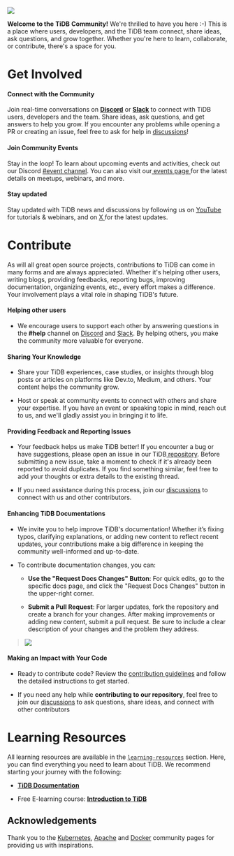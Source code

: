 
![](https://pingcap.feishu.cn/space/api/box/stream/download/asynccode/?code=MDM4OTlhYzkyM2ZmYWZiNTkxNGY5M2Y5YjBlNWNlODVfQUZCMUpoUDZoZUFUMGljZWpQWkFtbDUzYkJzeWVnS3FfVG9rZW46TVhIbmJMYTlSb1cyTkh4anlwNWNjcEI4bnZmXzE3MzE0MDEyNTQ6MTczMTQwNDg1NF9WNA)

**Welcome to the** **TiDB** **Community!** We're thrilled to have you here :-) This is a place where users, developers, and the TiDB team connect, share ideas, ask questions, and grow together. Whether you're here to learn, collaborate, or contribute, there's a space for you.

# **Get Involved**

#### **Connect with the** **Community**

Join real-time conversations on **[Discord](https://discord.com/invite/KVRZBR2DrG)** or **[Slack](https://slack.tidb.io/invite?team=tidb-community&channel=everyone&ref=pingcap-tidb)** to connect with TiDB users, developers and the team. Share ideas, ask questions, and get answers to help you grow. If you encounter any problems while opening a PR or creating an issue, feel free to ask for help in [discussions](https://github.com/orgs/pingcap/discussions)!

#### **Join Community Events**

Stay in the loop! To learn about upcoming events and activities, check out our Discord [#event channel](https://discord.com/invite/KVRZBR2DrG). You can also visit our[ events page ](https://www.pingcap.com/event/?utm_source=github&utm_medium=community)for the latest details on meetups, webinars, and more.

#### **Stay updated**

Stay updated with TiDB news and discussions by following us on [YouTube](https://www.youtube.com/@TiDB_Developer) for tutorials & webinars, and on [X ](https://twitter.com/PingCAP) for the latest updates.

# **Contribute**

As will all great open source projects, contributions to TiDB can come in many forms and are always appreciated. Whether it's helping other users, writing blogs, providing feedbacks, reporting bugs, improving documentation, organizing events, etc., every effort makes a difference. Your involvement plays a vital role in shaping TiDB's future.

#### **Helping other users**

* We encourage users to support each other by answering questions in the **#help** channel on [Discord](https://discord.com/invite/KVRZBR2DrG) and [Slack](https://slack.tidb.io/invite?team=tidb-community&channel=everyone&ref=pingcap-tidb). By helping others, you make the community more valuable for everyone.

#### **Sharing Your Knowledge**

* Share your TiDB experiences, case studies, or insights through blog posts or articles on platforms like Dev.to, Medium, and others. Your content helps the community grow.

* Host or speak at community events to connect with others and share your expertise. If you have an event or speaking topic in mind, reach out to us, and we'll gladly assist you in bringing it to life.

#### **Providing Feedback and Reporting Issues**

* Your feedback helps us make TiDB better! If you encounter a bug or have suggestions, please open an issue in our TiDB[ repository](https://github.com/pingcap/tidb/issues). Before submitting a new issue, take a moment to check if it's already been reported to avoid duplicates. If you find something similar, feel free to add your thoughts or extra details to the existing thread.

* If you need assistance during this process, join our [discussions](https://github.com/orgs/pingcap/discussions) to connect with us and other contributors.

#### **Enhancing** **TiDB** **Documentations**

* We invite you to help improve TiDB's documentation! Whether it’s fixing typos, clarifying explanations, or adding new content to reflect recent updates, your contributions make a big difference in keeping the community well-informed and up-to-date.

* To contribute documentation changes, you can:

  * **Use the "Request Docs Changes" Button**: For quick edits, go to the specific docs page, and click the "Request Docs Changes" button in the upper-right corner.

  * **Submit a Pull Request**: For larger updates, fork the repository and create a branch for your changes. After making improvements or adding new content, submit a pull request. Be sure to include a clear description of your changes and the problem they address.

> ![](https://pingcap.feishu.cn/space/api/box/stream/download/asynccode/?code=NzdmMzI0OTA5N2E3MDljYjE5MjgyNjQ4NTk4NDYwYjZfWG1Uckl5a2JnbXlKSHVEQjFzVVVaWGJTSWp4NzNhNEJfVG9rZW46TVRJU2IxbE0zb2xoUE14VVhzN2NROEFPbjRiXzE3MzE0MDEyNTQ6MTczMTQwNDg1NF9WNA)

#### **Making an Impact with Your Code**

* Ready to contribute code? Review the [contribution guidelines](https://github.com/pingcap/community/blob/master/contributors/README.md) and follow the detailed instructions to get started.

* If you need any help while **contributing to our repository**, feel free to join our [discussions](https://github.com/orgs/pingcap/discussions) to ask questions, share ideas, and connect with other contributors

# **Learning Resources**

All learning resources are available in the [`learning-resources`](https://github.com/pingcap/community/blob/master/learning-resources/README.md) section. Here, you can find everything you need to learn about TiDB. We recommend starting your journey with the following:

* **[TiDB Documentation](https://docs.pingcap.com/?utm_source=github&utm_medium=community)**

* Free E-learning course: **[Introduction to TiDB](https://www.pingcap.com/education/course-introduction-to-tidb/)**

## **Acknowledgements**

Thank you to the [Kubernetes](https://github.com/kubernetes/community), [Apache](http://activemq.apache.org/becoming-a-committer.html) and [Docker](https://github.com/docker/community) community pages for providing us with inspirations.
